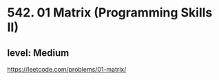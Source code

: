 # 542. 01 Matrix (Programming Skills II)
## level: Medium

https://leetcode.com/problems/01-matrix/
